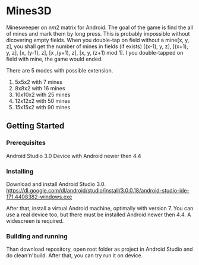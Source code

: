 # Mines3D
Minesweeper on n*m*2 matrix for Android. The goal of the game is find the all of mines and mark them by long press. This is probably impossible without dicovering empty fields. When you double-tap on field without a mine[x, y, z], you shall get the number of mines in fields (if exists) [(x-1), y, z], [(x+1), y, z], [x, (y-1), z], [x ,(y+1), z], [x, y, (z+1) mod 1]. I you double-tapped on field with mine, the game would ended.

There are 5 modes with possible extension. 
  1) 5x5x2 with 7 mines
  2) 8x8x2 with 16 mines
  3) 10x10x2 with 25 mines
  4) 12x12x2 with 50 mines
  5) 15x15x2 with 90 mines

## Getting Started
### Prerequisites
Android Studio 3.0
Device with Android newer then 4.4

### Installing
Download and install Android Studio 3.0. https://dl.google.com/dl/android/studio/install/3.0.0.18/android-studio-ide-171.4408382-windows.exe 

After that, install a virtual Android machine, optimally with version 7. You can use a real device too, but there must be installed Android newer then 4.4. A widescreen is required.

### Building and running
Than download repository, open root folder as project in Android Studio and do clean'n'build. After that, you can try run it on device.
